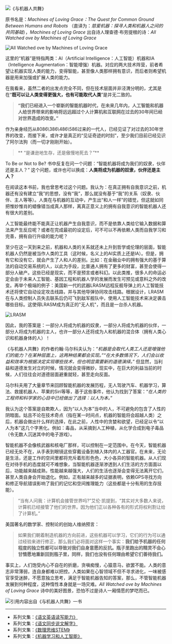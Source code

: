 ![《与机器人共舞》](http://upload-images.jianshu.io/upload_images/275449-5d92a0becef1c6fa.jpg?imageMogr2/auto-orient/strip%7CimageView2/2/w/1240)

原书名是：*Machines of Loving Grace：The Quest for Common Ground Between Humans and Robots* （直译为：*慈爱机器：探寻人类和机器人之间的共同基础*），*Machines of Loving Grace* 出自诗人理查德·布劳提根的诗：*All Watched ove by Machines of Loving Grace*

![All Watched ove by Machines of Loving Grace](http://upload-images.jianshu.io/upload_images/275449-8d4bb13fe8620740.png?imageMogr2/auto-orient/strip%7CimageView2/2/w/1240)

这里的“机器”是特指两类：AI（Artificial Intelligence：人工智能）机器和IA（Intelligence Augmentation：智能增强）机器。对应的两大技术阵营，前者希望让机器实现人类的能力，变得智能，甚至像人类那样拥有意识，而后者则希望机器是用来加强或扩展人类的能力。

在我看来，虽然二者的出发点完全不同，但在技术层面并非泾渭分明的，尤其是在“**既可以让人类变得更强大，也有可能取代人类**”是并无二致的。 

>**“我们已经进入一个崭新的智能机器时代，在未来几年内，人工智能和机器人给世界带来的影响将远远超过个人计算机和互联网在过去的30年间已经对世界造成的改变。”**

作为亲身经历从8086\386\486\586过来的一代人，已经见证了对过去的30年世界的改变，而接下来，或许才是真正的“见证奇迹的时刻”，至少我们目前已经见识了阿尔法狗（而一切才刚刚开始）。

>** “是谦逊地生存，还是傲慢地死去？”**

To Be or Not to Be? 书中反复在问一个问题：“智能机器将成为我们的奴隶，伙伴还是主人？” 这个问题，或许也可以换成：**人类将成为机器的奴隶，伙伴还是主人？** 

在阅读这本书前，我也曾思考过这个问题。我认为：在真正拥有自我意识之前，机器还有没有建立“我”的思想，没有“我”，那么就没有基于“我”的关系（奴隶、伙伴、主人等等）。人类在与机器的互动中，产生出“和人一样”的错觉，但这就如同把惟妙惟肖的蜡像错当成真人那样，离真正意义上的拥有自我意识的智能机器人还有很大的差别。

人工智能最终能不能真正让机器产生自我意识，而不是依靠人类给它输入数据和算法来产生反应呢？或者在完成最初的设定后，可不可以不再依赖人类而自我学习和完善，拥有自行升级的能力呢？

至少在这一天到来之前，机器和人类的关系就还未上升到哲学或伦理的层面，智能机器人仍然是被当作人类的工具（这时候，名义上的AI实质上还是IA）。但是，拥有它和没有它，就会产生了人和人的差别。比如：在金融业中的拥有强大的基于算法的自动交易系统的人，以此为手段，比普通人拥有了更多的财富，甚至会使得一部分人破产。这些已经是现实，而不是预言或者科幻。以此类推，很多人的命运必定会由于未来人工智能、基因工程和机器人学的发展而发生可预见或意料之外的改变。再举个极端的例子：美国新一代的武器LRASM远程反舰导弹上的人工智能技术还将使它自动设定攻击线路，并与其他导弹协同攻击线路。根据设计，LRASM在与人类控制人员失去联系后仍可飞到敌军舰队中，使用人工智能技术来决定袭击哪些目标。这使得LRASM成为真正的"无人机"，而且是一台杀人机器。

![LRASM](http://upload-images.jianshu.io/upload_images/275449-ee7e28e44332b361.png?imageMogr2/auto-orient/strip%7CimageView2/2/w/1240)

因此，我的答案是：一部分人将成为机器的奴隶，一部分人将成为机器的伙伴，一部分人将成为机器的主人，也许一部分人还将成为人和机器的混合体（拥有人类心识和机器身体的人）！

《与机器人共舞》的作者约翰·马尔科夫认为：“*机器是会取代人类工人还是增强他们的能力？在某种层面上，这两种结果都会实现。”“在大多数情况下，人们会以收益和效率为根据决定实现哪些技术，但也明显需要新的道德演绎。*” 但显然，当利益和道德发生对立的时候，情况就会变得微妙，现实中，在巨大的利益当前的时候，人们往往会对道德层面避重就轻，甚至走向反面。

马尔科夫用了大量章节来回顾智能机器的发展历程，无人驾驶汽车、机器学习，算法、救援机器人、苹果的Siri等等，基于这些事件，他认为找到了答案：“*在人类的工程师和科学家的心目中已经做出了选择：以人为本。*”

我认为这个答案是自欺欺人，因为“以人为本”当中的人，不可避免的包含了人性的阴暗面。姑且不论在技术奇点（指在某一时间点，机器的智能将会超越人类）之后，机器会做出什么样的选择，在此之前，人性中的贪婪和欲望，已经足以令“以人为本”这几个字黑化。例如：毒品，从采摘到人工种植，从化学合成到电子毒品（令无数人沉迷其中的电子游戏）。

智能机器不会像核武器和核电厂那样，可以控制在一定范围中。在今天，智能机器已经无处不在，从手表到眼镜这些穿戴设备到植入体内的人工器官。在未来，无论是生活，还是工作的空间里都将充斥着形形色色，大小各异的智能机器。从人们现在对待手机的态度就可不难想象，当智能机器逐渐渗透到人们生活的方方面面以后，功能越来越成熟，性能越来越强大，人们的生活也逐渐会变得无法离开它们，甚至人类自身会开始退化。例如，正有越来越多的证据表明，依赖GPS寻找方向和修正导航错误影响了我们的记忆和空间推理能力（这些都是十分有用的生存技能）。

>“当有人问我：计算机会接管世界吗?”艾伦·凯提到，“其实对大多数人来说，计算机已经接管了他们的世界。因为他们正以各种各有的形式将权利割让给了计算机。”

美国著名的数学家、控制论的创始人维纳预言：
> 如果我们朝着制造机器的方向前进，这些机器可以学习，它们的行为可以通过经验来进行修正，那么我们必将面对这样一个事实：**我们给予机器的任何程度的独立性都可以导致对我们自身意愿的反抗。瓶子里跑出的精灵不会心甘情愿地重新回到瓶子里，同样，我们也没有任何理由希望它们善待我们。**

事实上，人们饱受内心不自在的折磨，贪嗔痴慢，心猿意马，欲罢不能。人类的意志非常薄弱，连自身都难以把控。人类如果在心智领域不但不寻求进化，一味被感官享受迷醉，不愿意独立思考，满足于智能机器告知的答案，那么，不管智能机器发展到何种程度，这种惰性本身就是一场灾难。*All Watched ove by Machines of Loving Grace* 诗中的美好图景，恐怕不过是诗人一厢情愿的梦呓而已。

![引用内容出自《与机器人共舞》一书](http://upload-images.jianshu.io/upload_images/275449-9cbc147fd09fdab9.jpg?imageMogr2/auto-orient/strip%7CimageView2/2/w/1240)

-------
* 系列文集：[《语文英语读写能力》](http://www.jianshu.com/nb/8869173)
* 系列文集：[《语文同步说文解字》](http://www.jianshu.com/nb/6718880)
* 系列文集：[《数理思维STEM》](http://www.jianshu.com/nb/10476879)
* 系列文集：[《机器学习和人工智能》](http://www.jianshu.com/nb/14588113)

